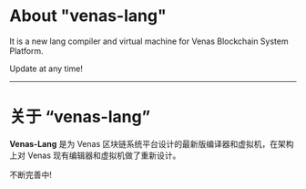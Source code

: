 # About "venas-lang"

It is a new lang compiler and  virtual machine for Venas Blockchain System Platform.

Update at any time!

----

# 关于 “venas-lang”

**Venas-Lang** 是为 Venas 区块链系统平台设计的最新版编译器和虚拟机，在架构上对 Venas 现有编辑器和虚拟机做了重新设计。

不断完善中!
